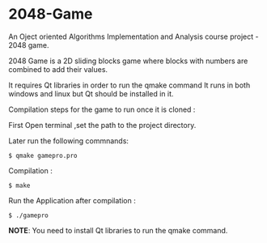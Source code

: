 # 2048-Game

An Oject oriented Algorithms Implementation and Analysis course project - 2048 game.

2048 Game is a 2D sliding blocks game where blocks with numbers are combined to add their values.

It requires Qt libraries in order to run the qmake command It runs in both windows and linux but Qt should be installed in it. 

Compilation steps for the game to run once it is cloned :

First Open terminal ,set the path to the project directory.

Later run the following commnands:
```
$ qmake gamepro.pro
```
Compilation :
```
$ make
```
Run the Application after compilation :
```
$ ./gamepro
```
**NOTE**:
     You need to install Qt libraries to run the qmake command.

